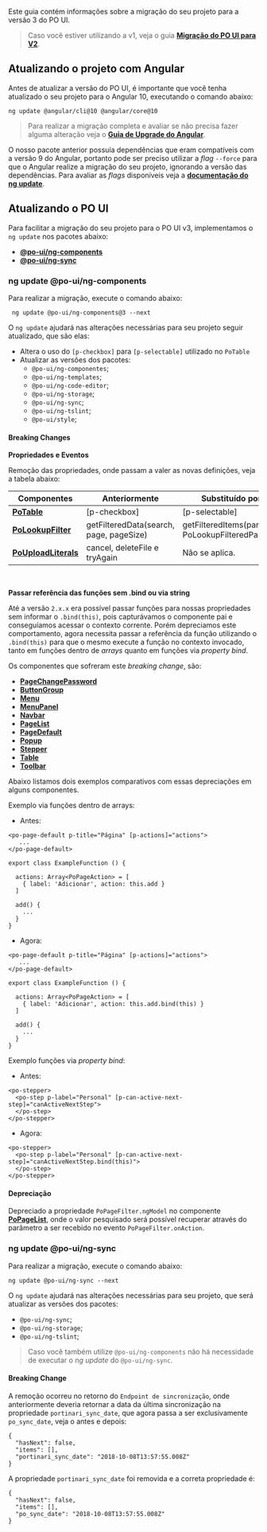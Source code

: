 [comment]: # (@label Migração do PO UI para V3)
[comment]: # (@link guides/migration-poui-v3)

Este guia contém informações sobre a migração do seu projeto para a versão 3 do PO UI.

> Caso você estiver utilizando a v1, veja o guia [**Migração do PO UI para V2**](guides/migration-poui-v2).

## Atualizando o projeto com Angular

Antes de atualizar a versão do PO UI, é importante que você tenha atualizado o seu projeto para
o Angular 10, executando o comando abaixo:

```
ng update @angular/cli@10 @angular/core@10
```

> Para realizar a migração completa e avaliar se não precisa fazer alguma alteração veja o [**Guia de Upgrade do Angular**](https://update.angular.io/).

O nosso pacote anterior possuía dependências que eram compatíveis com a versão 9 do Angular, portanto
pode ser preciso utilizar a *flag* `--force` para que o Angular realize a migração do seu projeto, ignorando a versão das dependências.
Para avaliar as *flags* disponíveis veja a [**documentação do ng update**](https://angular.io/cli/update).

## Atualizando o PO UI

Para facilitar a migração do seu projeto para o PO UI v3, implementamos o `ng update` nos pacotes abaixo:

- [**@po-ui/ng-components**](guides/migration-poui-v3#components)
- [**@po-ui/ng-sync**](guides/migration-poui-v3#sync)


<a id="components"></a>
### ng update @po-ui/ng-components

Para realizar a migração, execute o comando abaixo:

``` ng update @po-ui/ng-components@3 --next```

O `ng update` ajudará nas alterações necessárias para seu projeto seguir atualizado, que são elas:
  - Altera o uso do `[p-checkbox]` para `[p-selectable]` utilizado no `PoTable`
  - Atualizar as versões dos pacotes:
    - `@po-ui/ng-componentes`;
    - `@po-ui/ng-templates`;
    - `@po-ui/ng-code-editor`;
    - `@po-ui/ng-storage`;
    - `@po-ui/ng-sync`;
    - `@po-ui/ng-tslint`;
    - `@po-ui/style`;

#### Breaking Changes

<b> Propriedades e Eventos </b>

Remoção das propriedades, onde passam a valer as novas definições, veja a tabela abaixo:

<div class="po-row">
  <div class="po-sm-12">
    <table class="po-table">
      <thead>
        <tr class="po-table-header">
          <th class="po-table-header-ellipsis">Componentes</th>
          <th class="po-table-header-ellipsis">Anteriormente</th>
          <th class="po-table-header-ellipsis">Substituído por</th>
        </tr>
      </thead>
      <tbody>
        <tr class="po-table-row">
          <td class="po-table-column">
            <a href="/documentation/po-table"><strong>PoTable</strong></a>
          </td>
          <td class="po-table-column">
            [p-checkbox]
          </td>
          <td class="po-table-column">
            [p-selectable]
          </td>
        </tr>
        <tr class="po-table-row">
          <td class="po-table-column">
          <a href="/documentation/po-lookup"><strong>PoLookupFilter</strong></a>
          </td>
          <td class="po-table-column"> getFilteredData(search, page, pageSize)
          </td>
          <td class="po-table-column"> getFilteredItems(params: PoLookupFilteredParams)
          </td>
        </tr>
        <tr class="po-table-row">
          <td class="po-table-column">
          <a href="/documentation/po-upload"><strong>PoUploadLiterals</strong></a>
          </td>
          <td class="po-table-column"> cancel, deleteFile e tryAgain
          </td>
          <td class="po-table-column">
            Não se aplica.
          </td>
        </tr>
      </tbody>
    </table>
  </div>
</div>

<br>

<b> Passar referência das funções sem .bind ou via string </b>

Até a versão `2.x.x` era possível passar funções para nossas propriedades sem informar o `.bind(this)`,
pois capturávamos o componente pai e conseguíamos acessar o contexto corrente. Porém depreciamos este comportamento,
agora necessita passar a referência da função utilizando o `.bind(this)` para que o mesmo execute
a função no contexto invocado, tanto em funções dentro de *arrays* quanto em funções via *property bind*.

Os componentes que sofreram este *breaking change*, são:
- [**PageChangePassword**](http://po-ui.io/documentation/po-page-change-password)
- [**ButtonGroup**](http://po-ui.io/documentation/po-button-group)
- [**Menu**](http://po-ui.io/documentation/po-menu)
- [**MenuPanel**](http://po-ui.io/documentation/po-menu-panel)
- [**Navbar**](http://po-ui.io/documentation/po-navbar)
- [**PageList**](http://po-ui.io/documentation/po-page-list)
- [**PageDefault**](http://po-ui.io/documentation/po-page-default)
- [**Popup**](http://po-ui.io/documentation/po-popup)
- [**Stepper**](http://po-ui.io/documentation/po-step)
- [**Table**](http://po-ui.io/documentation/po-table)
- [**Toolbar**](http://po-ui.io/documentation/po-toolbar)

Abaixo listamos dois exemplos comparativos com essas depreciações em alguns componentes.

Exemplo via funções dentro de arrays:
- Antes:

```
<po-page-default p-title="Página" [p-actions]="actions">
   ...
</po-page-default>
```

```
export class ExampleFunction () {

  actions: Array<PoPageAction> = [
    { label: 'Adicionar', action: this.add }
  ]

  add() {
    ...
  }
}
```

- Agora:

```
<po-page-default p-title="Página" [p-actions]="actions">
   ...
</po-page-default>
```

```
export class ExampleFunction () {

  actions: Array<PoPageAction> = [
    { label: 'Adicionar', action: this.add.bind(this) }
  ]

  add() {
    ...
  }
}
```

Exemplo funções via *property bind*:
- Antes:
```
<po-stepper>
  <po-step p-label="Personal" [p-can-active-next-step]="canActiveNextStep">
  </po-step>
</po-stepper>
```

- Agora:
```
<po-stepper>
  <po-step p-label="Personal" [p-can-active-next-step]="canActiveNextStep.bind(this)">
  </po-step>
</po-stepper>
```

#### Depreciação

Depreciado a propriedade `PoPageFilter.ngModel` no componente [**PoPageList**](/documentation/po-page-list), onde o valor pesquisado será possível recuperar através do parâmetro a ser recebido no evento `PoPageFilter.onAction`.

<a id="sync"></a>
### ng update @po-ui/ng-sync

Para realizar a migração, execute o comando abaixo:

```
ng update @po-ui/ng-sync --next
```

O `ng update` ajudará nas alterações necessárias para seu projeto, que será atualizar as versões dos pacotes:
  - `@po-ui/ng-sync`;
  - `@po-ui/ng-storage`;
  - `@po-ui/ng-tslint`;

> Caso você também utilize `@po-ui/ng-components` não há necessidade de executar o *ng update* do `@po-ui/ng-sync`.

#### Breaking Change

A remoção ocorreu no retorno do `Endpoint de sincronização`, onde anteriormente deveria retornar a data da última sincronização
na propriedade `portinari_sync_date`, que agora passa a ser exclusivamente `po_sync_date`, veja o antes e depois:

```
{
  "hasNext": false,
  "items": [],
  "portinari_sync_date": "2018-10-08T13:57:55.008Z"
}
```

A propriedade `portinari_sync_date` foi removida e a correta propriedade é:

```
{
  "hasNext": false,
  "items": [],
  "po_sync_date": "2018-10-08T13:57:55.008Z"
}
```
